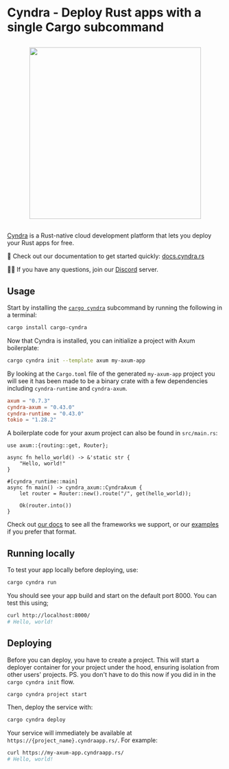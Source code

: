 # Cyndra - Deploy Rust apps with a single Cargo subcommand

<div style="display: flex; margin-top: 30px; margin-bottom: 30px;">
<img src="https://raw.githubusercontent.com/cyndra-hq/cyndra/main/assets/logo-rectangle-transparent.png" width="400px" style="margin-left: auto; margin-right: auto;"/>
</div>

[Cyndra](https://www.cyndra.rs/) is a Rust-native cloud development platform that lets you deploy your Rust apps for free.

📖 Check out our documentation to get started quickly: [docs.cyndra.rs](https://docs.cyndra.rs)

🙋‍♂️ If you have any questions, join our [Discord](https://discord.gg/cyndra) server.

## Usage

Start by installing the [`cargo cyndra`](https://docs.rs/crate/cargo-cyndra/latest) subcommand by running the following in a terminal:

```bash
cargo install cargo-cyndra
```

Now that Cyndra is installed, you can initialize a project with Axum boilerplate:

```bash
cargo cyndra init --template axum my-axum-app
```

By looking at the `Cargo.toml` file of the generated `my-axum-app` project you will see it has been made to
be a binary crate with a few dependencies including `cyndra-runtime` and `cyndra-axum`.

```toml
axum = "0.7.3"
cyndra-axum = "0.43.0"
cyndra-runtime = "0.43.0"
tokio = "1.28.2"
```

A boilerplate code for your axum project can also be found in `src/main.rs`:

```rust,no_run
use axum::{routing::get, Router};

async fn hello_world() -> &'static str {
    "Hello, world!"
}

#[cyndra_runtime::main]
async fn main() -> cyndra_axum::CyndraAxum {
    let router = Router::new().route("/", get(hello_world));

    Ok(router.into())
}
```

Check out [our docs](https://docs.cyndra.rs/introduction/welcome) to see all the frameworks we support, or
our [examples](https://github.com/cyndra-hq/cyndra-examples) if you prefer that format.

## Running locally

To test your app locally before deploying, use:

```bash
cargo cyndra run
```

You should see your app build and start on the default port 8000. You can test this using;

```bash
curl http://localhost:8000/
# Hello, world!
```

## Deploying

Before you can deploy, you have to create a project. This will start a deployer container for your
project under the hood, ensuring isolation from other users' projects. PS. you don't have to do this
now if you did in in the `cargo cyndra init` flow.

```bash
cargo cyndra project start
```

Then, deploy the service with:

```bash
cargo cyndra deploy
```

Your service will immediately be available at `https://{project_name}.cyndraapp.rs/`. For example:

```bash
curl https://my-axum-app.cyndraapp.rs/
# Hello, world!
```
